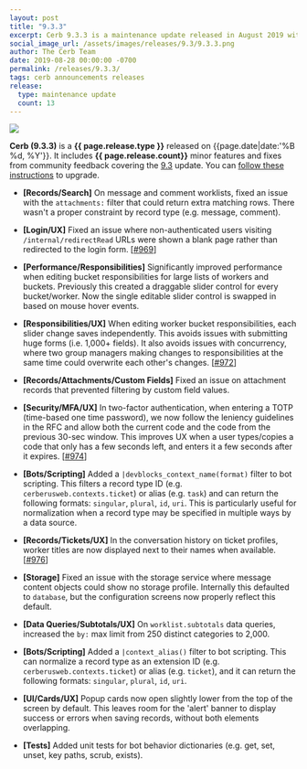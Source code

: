 ```yaml
---
layout: post
title: "9.3.3"
excerpt: Cerb 9.3.3 is a maintenance update released in August 2019 with 13 minor features and fixes from community feedback.
social_image_url: /assets/images/releases/9.3/9.3.3.png
author: The Cerb Team
date: 2019-08-28 00:00:00 -0700
permalink: /releases/9.3.3/
tags: cerb announcements releases
release:
  type: maintenance update
  count: 13
---
```


<div class="cerb-screenshot">
<img src="{{page.social_image_url}}" class="screenshot" style="max-width:500px;">
</div>

**Cerb (9.3.3)** is a **{{ page.release.type }}** released on {{page.date|date:'%B %d, %Y'}}. It includes **{{ page.release.count}}** minor features and fixes from community feedback covering the [9.3](/releases/9.3/) update.  You can [follow these instructions](/docs/upgrading/) to upgrade.

* **[Records/Search]** On message and comment worklists, fixed an issue with the `attachments:` filter that could return extra matching rows. There wasn't a proper constraint by record type (e.g. message, comment).

* **[Login/UX]** Fixed an issue where non-authenticated users visiting `/internal/redirectRead` URLs were shown a blank page rather than redirected to the login form. [[#969](https://github.com/jstanden/cerb/issues/969)]

* **[Performance/Responsibilities]** Significantly improved performance when editing bucket responsibilities for large lists of workers and buckets. Previously this created a draggable slider control for every bucket/worker. Now the single editable slider control is swapped in based on mouse hover events.

* **[Responsibilities/UX]** When editing worker bucket responsibilities, each slider change saves independently. This avoids issues with submitting huge forms (i.e. 1,000+ fields). It also avoids issues with concurrency, where two group managers making changes to responsibilities at the same time could overwrite each other's changes. [[#972](https://github.com/jstanden/cerb/issues/972)]

* **[Records/Attachments/Custom Fields]** Fixed an issue on attachment records that prevented filtering by custom field values.

* **[Security/MFA/UX]** In two-factor authentication, when entering a TOTP (time-based one time password), we now follow the leniency guidelines in the RFC and allow both the current code and the code from the previous 30-sec window. This improves UX when a user types/copies a code that only has a few seconds left, and enters it a few seconds after it expires. [[#974](https://github.com/jstanden/cerb/issues/974)]

* **[Bots/Scripting]** Added a `|devblocks_context_name(format)` filter to bot scripting. This filters a record type ID (e.g. `cerberusweb.contexts.ticket`) or alias (e.g. `task`) and can return the following formats: `singular`, `plural`, `id`, `uri`. This is particularly useful for normalization when a record type may be specified in multiple ways by a data source.

* **[Records/Tickets/UX]** In the conversation history on ticket profiles, worker titles are now displayed next to their names when available. [[#976](https://github.com/jstanden/cerb/issues/976)]

* **[Storage]** Fixed an issue with the storage service where message content objects could show no storage profile. Internally this defaulted to `database`, but the configuration screens now properly reflect this default.

* **[Data Queries/Subtotals/UX]** On `worklist.subtotals` data queries, increased the `by:` max limit from 250 distinct categories to 2,000.

* **[Bots/Scripting]** Added a `|context_alias()` filter to bot scripting. This can normalize a record type as an extension ID (e.g. `cerberusweb.contexts.ticket`) or alias (e.g. `ticket`), and it can return the following formats: `singular`, `plural`, `id`, `uri`.

* **[UI/Cards/UX]** Popup cards now open slightly lower from the top of the screen by default. This leaves room for the 'alert' banner to display success or errors when saving records, without both elements overlapping.

* **[Tests]** Added unit tests for bot behavior dictionaries (e.g. get, set, unset, key paths, scrub, exists).
